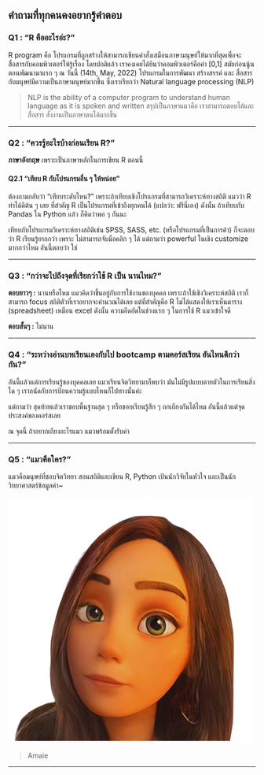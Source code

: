 ## คำถามที่ทุกคนคงอยากรู้คำตอบ


### Q1 : “R คืออะไรอ่ะ?”

R program คือ
โปรแกรมที่ถูกสร้างให้สามารถเขียนคำสั่งเสมือนภาษามนุษย์ให้มากที่สุดเพื่อจะสื่อสารกับคอมพิวเตอร์ให้รู้เรื่อง
โดยปกติแล้ว เราคงเคยได้ยินว่าคอมพิวเตอร์คือค่า \[0,1\]
สมัยก่อนนู้นตอนพัฒนามาแรก ๆ ณ วันนี้ (14th, May, 2022) โปรแกรมในการพัฒนา
สร้างสรรค์ และ สื่อสารกับมนุษย์มีความเป็นภาษามนุษย์มากขึ้น
ซึ่งเราเรียกว่า Natural language processing (NLP)

> NLP is the ability of a computer program to understand human language
> as it is spoken and written สรุปเป็นภาษาแมวคือ
> เราสามารถตอบโต้และสื่อสาร สั่งงานเป็นภาษาตนได้มากขึ้น

_______________________

### Q2 : “ควรรู้อะไรบ้างก่อนเรียน R?”

**ภาษาอังกฤษ** เพราะเป็นภาษาหลักในการเขียน R ตอนนี้

#### Q2.1 “เทียบ R กับโปรแกรมอื่น ๆ ให้หน่อย”

ต้องถามกลับว่า “เทียบระดับไหน?”
เพราะถ้าเทียบเชิงโปรแกรมที่สามารถวิเคราะห์ทางสถิติ แมวว่า R ทำได้ดีต้น ๆ
เลย ที่สำคัญ R เป็นโปรแกรมที่เข้าถึงทุกคนได้ (แปลว่า: ฟรีนี่เอง) ดังนั้น
ถ้าเทียบกับ Pandas ใน Python แล้ว ก็คิดว่าพอ ๆ กันนะ

เทียบกับโปรแกรมวิเคราะห์ทางสถิติเช่น SPSS, SASS, etc.
(หรือโปรแกรมที่เป็นการค้า) ก็จะตอบว่า R เรียนรู้ยากกว่า เพราะ
ไม่สามารถจับมือคลิก ๆ ได้ แต่ถามว่า powerful ในเชิง customize มากกว่าไหม
อันนี้ตอบว่า ใช่

________________________

### Q3 : “กว่าจะไปถึงจุดที่เรียกว่าใช้ R เป็น นานไหม?”

**ตอบยาวๆ :** นานหรือไหม แมวคิดว่าขึ้นอยู่กับการใช้งานของบุคคล
เพราะถ้าใช้เชิงวิเคราะห์สถิติ เราก็สามารถ focus
สถิติตัวที่เราอยากจะคำนวณได้เลย แต่ที่สำคัญคือ R
ไม่ได้แสดงให้เราเห็นตาราง (spreadsheet) เหมือน excel ดังนั้น
ความอึดอัดในช่วงแรก ๆ ในการใช้ R แมวเข้าใจดี

**ตอบสั้นๆ :** ไม่นาน

________________________

### Q4 : “ระหว่างอ่านบทเรียนเองกับไป bootcamp ตามคอร์สเรียน อันไหนดีกว่ากัน?”

อันนี้แล้วแต่การเรียนรู้ของบุคคลเลย แมวเรียนจิตวิทยามาก็พบว่า
มันไม่มีรูปแบบตายตัวในการเรียนสิ่งใด ๆ
เราถนัดกับการป้อนความรู้แบบไหนก็ไปทางนั้นค่ะ

แต่ถามว่า สุดท้ายแล้วเราชอบพื้นฐานสุด ๆ หรือชอบเรียนรู้สึก ๆ
ถกเถียงกันได้ไหม อันนี้แล้วแต่จุดประสงค์ของคอร์สเลย

ณ จุดนี้ ถ้าอยากเถียงอะไรแมว แมวพร้อมตั้งรับค่า


________________________

### Q5 : “แมวคือใคร?”

แมวคือมนุษย์ที่ชอบจิตวิทยา สอนสถิติและเขียน R, Python
เป้นนักวิจัยในหัวใจ และเป็นนักวิทยาศาสตร์ข้อมูลค่า~

![cat](https://github.com/amaiesc/study_r/blob/master/docs/b.png?raw=true)




> Amaie
_________________________




